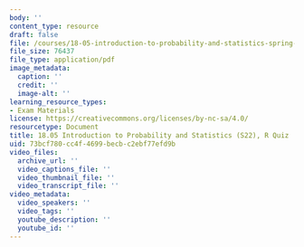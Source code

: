 ```yaml
---
body: ''
content_type: resource
draft: false
file: /courses/18-05-introduction-to-probability-and-statistics-spring-2022/mit18_05_s22_rquiz-instructions.pdf
file_size: 76437
file_type: application/pdf
image_metadata:
  caption: ''
  credit: ''
  image-alt: ''
learning_resource_types:
- Exam Materials
license: https://creativecommons.org/licenses/by-nc-sa/4.0/
resourcetype: Document
title: 18.05 Introduction to Probability and Statistics (S22), R Quiz
uid: 73bcf780-cc4f-4699-becb-c2ebf77efd9b
video_files:
  archive_url: ''
  video_captions_file: ''
  video_thumbnail_file: ''
  video_transcript_file: ''
video_metadata:
  video_speakers: ''
  video_tags: ''
  youtube_description: ''
  youtube_id: ''
---
```

